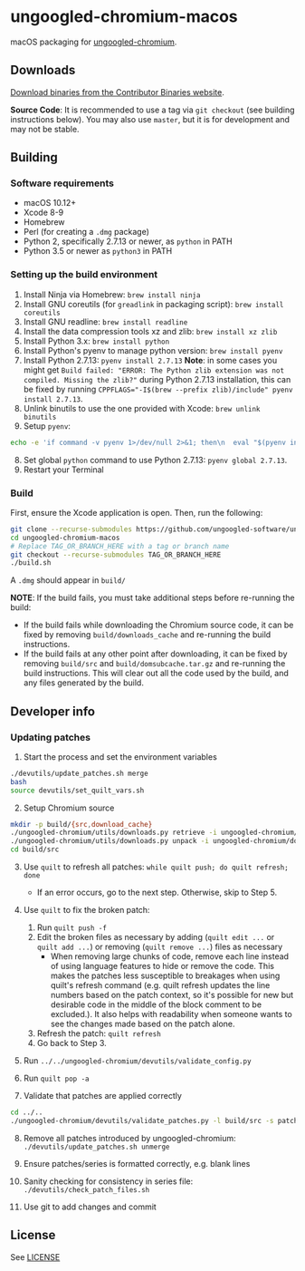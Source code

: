 # ungoogled-chromium-macos

macOS packaging for [ungoogled-chromium](//github.com/Eloston/ungoogled-chromium).

## Downloads

[Download binaries from the Contributor Binaries website](//ungoogled-software.github.io/ungoogled-chromium-binaries/).

**Source Code**: It is recommended to use a tag via `git checkout` (see building instructions below). You may also use `master`, but it is for development and may not be stable.

## Building

### Software requirements

* macOS 10.12+
* Xcode 8-9
* Homebrew
* Perl (for creating a `.dmg` package)
* Python 2, specifically 2.7.13 or newer, as `python` in PATH
* Python 3.5 or newer as `python3` in PATH

### Setting up the build environment

1. Install Ninja via Homebrew: `brew install ninja`
2. Install GNU coreutils (for `greadlink` in packaging script): `brew install coreutils`
3. Install GNU readline: `brew install readline`
4. Install the data compression tools xz and zlib: `brew install xz zlib`
5. Install Python 3.x: `brew install python`
6. Install Python's pyenv to manage python version: `brew install pyenv`
7. Install Python 2.7.13: `pyenv install 2.7.13`
**Note**: in some cases you might get `Build failed: "ERROR: The Python zlib extension was not compiled. Missing the zlib?"` during Python 2.7.13 installation, this can be fixed by running `CPPFLAGS="-I$(brew --prefix zlib)/include" pyenv install 2.7.13`. 
8. Unlink binutils to use the one provided with Xcode: `brew unlink binutils`
9. Setup `pyenv`:
```sh
echo -e 'if command -v pyenv 1>/dev/null 2>&1; then\n  eval "$(pyenv init -)"\nfi' >> ~/.bash_profile
```
8. Set global `python` command to use Python 2.7.13: `pyenv global 2.7.13`.
9. Restart your Terminal

### Build

First, ensure the Xcode application is open. Then, run the following:

```sh
git clone --recurse-submodules https://github.com/ungoogled-software/ungoogled-chromium-macos.git
cd ungoogled-chromium-macos
# Replace TAG_OR_BRANCH_HERE with a tag or branch name
git checkout --recurse-submodules TAG_OR_BRANCH_HERE
./build.sh
```

A `.dmg` should appear in `build/`

**NOTE**: If the build fails, you must take additional steps before re-running the build:

* If the build fails while downloading the Chromium source code, it can be fixed by removing `build/downloads_cache` and re-running the build instructions.
* If the build fails at any other point after downloading, it can be fixed by removing `build/src` and `build/domsubcache.tar.gz` and re-running the build instructions. This will clear out all the code used by the build, and any files generated by the build.

## Developer info

### Updating patches

1. Start the process and set the environment variables
```sh
./devutils/update_patches.sh merge
bash 
source devutils/set_quilt_vars.sh
```

2. Setup Chromium source
```sh
mkdir -p build/{src,download_cache}
./ungoogled-chromium/utils/downloads.py retrieve -i ungoogled-chromium/downloads.ini downloads.ini -c build/download_cache
./ungoogled-chromium/utils/downloads.py unpack -i ungoogled-chromium/downloads.ini downloads.ini -c build/download_cache build/src
cd build/src
```

3. Use `quilt` to refresh all patches: `while quilt push; do quilt refresh; done`
	* If an error occurs, go to the next step. Otherwise, skip to Step 5.
4. Use `quilt` to fix the broken patch:
    1. Run `quilt push -f`
    2. Edit the broken files as necessary by adding (`quilt edit ...` or `quilt add ...`) or removing (`quilt remove ...`) files as necessary
        * When removing large chunks of code, remove each line instead of using language features to hide or remove the code. This makes the patches less susceptible to breakages when using quilt's refresh command (e.g. quilt refresh updates the line numbers based on the patch context, so it's possible for new but desirable code in the middle of the block comment to be excluded.). It also helps with readability when someone wants to see the changes made based on the patch alone.
    3. Refresh the patch: `quilt refresh`
    4. Go back to Step 3.
5. Run `../../ungoogled-chromium/devutils/validate_config.py`
6. Run `quilt pop -a`

7. Validate that patches are applied correctly
```sh
cd ../..
./ungoogled-chromium/devutils/validate_patches.py -l build/src -s patches/series.merged
```

8. Remove all patches introduced by ungoogled-chromium: `./devutils/update_patches.sh unmerge`

9. Ensure patches/series is formatted correctly, e.g. blank lines

10. Sanity checking for consistency in series file: `./devutils/check_patch_files.sh`

11. Use git to add changes and commit

## License

See [LICENSE](LICENSE)

